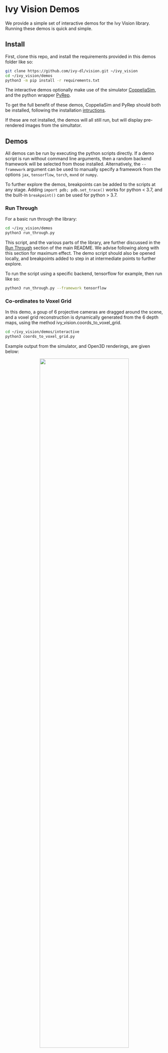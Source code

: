 # Ivy Vision Demos

We provide a simple set of interactive demos for the Ivy Vision library.
Running these demos is quick and simple.

## Install

First, clone this repo, and install the requirements provided in this demos folder like so:

```bash
git clone https://github.com/ivy-dl/vision.git ~/ivy_vision
cd ~/ivy_vision/demos
python3 -m pip install -r requirements.txt
```

The interactive demos optionally make use of the simulator
[CoppeliaSim](https://www.coppeliarobotics.com/),
and the python wrapper [PyRep](https://github.com/stepjam/PyRep).

To get the full benefit of these demos, CoppeliaSim
and PyRep should both be installed, following the installation [intructions](https://github.com/stepjam/PyRep#install).

If these are not installed, the demos will all still run, but will display pre-rendered images from the simultator.

## Demos

All demos can be run by executing the python scripts directly.
If a demo script is run without command line arguments, then a random backend framework will be selected from those installed.
Alternatively, the `--framework` argument can be used to manually specify a framework from the options
`jax`, `tensorflow`, `torch`, `mxnd` or `numpy`.

To further explore the demos, breakpoints can be added to the scripts at any stage.
Adding `import pdb; pdb.set_trace()` works for python < 3.7,
and the built-in `breakpoint()` can be used for python > 3.7.

### Run Through

For a basic run through the library:

```bash
cd ~/ivy_vision/demos
python3 run_through.py
```

This script, and the various parts of the library, are further discussed in the [Run Through](https://github.com/ivy-dl/vision#run-through) section of the main README.
We advise following along with this section for maximum effect. The demo script should also be opened locally,
and breakpoints added to step in at intermediate points to further explore.

To run the script using a specific backend, tensorflow for example, then run like so:

```bash
python3 run_through.py --framework tensorflow
```

### Co-ordinates to Voxel Grid

In this demo, a goup of 6 projective cameras are dragged around the scene,
and a voxel grid reconstruction is dynamically generated from the 6 depth maps,
using the method ivy_vision.coords_to_voxel_grid.

```bash
cd ~/ivy_vision/demos/interactive
python3 coords_to_voxel_grid.py
```

Example output from the simulator, and Open3D renderings, are given below:

<p align="center">
    <img width="75%" style="display: block;" src='https://github.com/ivy-dl/ivy-dl.github.io/blob/master/img/externally_linked/ivy_vision/demo_a.gif?raw=true'>
</p>

### Image Rendering

In this demo, a goup of 3 projective cameras which capture color and depth are fixed in place,
and a target camera frame is dragged around the scene. Renderings are then dynamically generated in the target frame,
using method ivy_vision.render_pixel_coords, both with and without the use of depth buffer.

```bash
cd ~/ivy_vision/demos/interactive
python3 render_image.py
```
Example output from the simulator, and the forward warp renderings, are given below:

<p align="center">
    <img width="75%" style="display: block;" src='https://github.com/ivy-dl/ivy-dl.github.io/blob/master/img/externally_linked/ivy_vision/demo_b.gif?raw=true'>
</p>

## Get Involved

If you have any issues running any of the demos, would like to request further demos, or would like to implement your own, then get it touch.
Feature requests, pull requests, and [tweets](https://twitter.com/ivythread) all welcome!